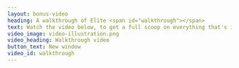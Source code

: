 ```yaml
---
layout: bonus-video
heading: A walkthrough of Elite <span id="walkthrough"></span>
text: Watch the video below, to get a full scoop on everything that's inside Elite. It's like a peek behind the curtains.
video_image: video-illustration.png
video_heading: Walkthrough video
button_text: New window
video_id: walkthrough
---
```

